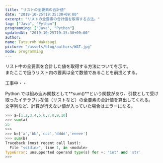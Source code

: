 ```yaml
---
title: "リストの全要素の合計値"
date: "2019-10-25T19:35:30+09:00"
excerpt: "リストの全要素の合計値を取得する方法。"
tag: ["Java", "Python"]
programming: ["Java", "Python"]
updatedAt: "2019-10-25T19:35:30+09:00"
author:
name: Tatsuroh Wakasugi
picture: "/assets/blog/authors/WAT.jpg"
mode: programming
---
```


リスト中の全要素を合計した値を取得する方法についてを示す。  
またここで扱うリスト内の要素は全て数値であることを前提とする。

<div class="note_content_by_programming_language" id="note_content_Java">

工事中・・

</div>
<div class="note_content_by_programming_language" id="note_content_Python">

Python では組み込み関数として**sum()**という関数があり、引数として受け取ったイテラブルな値（リストなど）の全要素の合計値を算出してくれる。  
文字列など、計算が行えない値が入っていた場合はエラーになる。

```python
>>> a=[1,2,3,4,5,6,7,8,9,10]
>>> sum(a)
55
>>>
>>> b=['a','bb','ccc','dddd','eeeee']
>>> sum(b)
Traceback (most recent call last):
  File "<stdin>", line 1, in <module>
TypeError: unsupported operand type(s) for +: 'int' and 'str'
>>>
```

</div>
